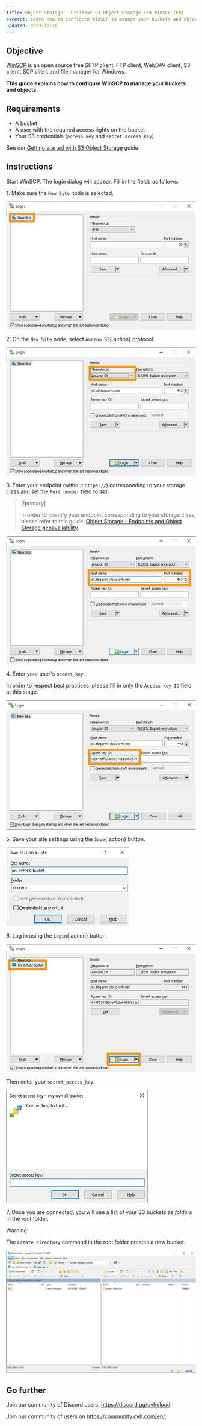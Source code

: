 ```yaml
---
title: Object Storage - Utilizar S3 Object Storage com WinSCP (EN)
excerpt: Learn how to configure WinSCP to manage your buckets and objects
updated: 2023-10-16
---
```


## Objective

[WinSCP](https://winscp.net/) is an open source free SFTP client, FTP client, WebDAV client, S3 client, SCP client and file manager for Windows.

**This guide explains how to configure WinSCP to manage your buckets and objects.**

## Requirements

- A bucket
- A user with the required access rights on the bucket
- Your S3 credentials (`access_key` and `secret_access_key`)

See our [Getting started with S3 Object Storage](/pages/storage_and_backup/object_storage/s3_getting_started_with_object_storage) guide.

## Instructions

Start WinSCP. The login dialog will appear. Fill in the fields as follows:

1\. Make sure the `New Site` node is selected.

![Login dialog](images/login_dialog.png)

2\. On the `New Site` node, select `Amazon S3`{.action} protocol.

![S3 file protocol](images/S3_file_protocol.png)

3\. Enter your endpoint (without `https://`) corresponding to your storage class and set the `Port number` field to `443`.

> [!primary]
>
> In order to identify your endpoint corresponding to your storage class, please refer to this guide: [Object Storage - Endpoints and Object Storage geoavailability](/pages/storage_and_backup/object_storage/s3_location).
>

![Host name](images/hostname.png)

4\. Enter your user's `access_key`.

In order to respect best practices, please fill in only the `Access key ID` field at this stage.

![Access key](images/access_key.png)

5\. Save your site settings using the `Save`{.action} button.

![Save config](images/save_config.png)

6\. Log in using the `Login`{.action} button.

![Login](images/login.png)

Then enter your `secret_access_key`.

![Secret key](images/secret_key.png)

7\. Once you are connected, you will see a list of your S3 buckets as *folders* in the root folder.

> [!warning]
>
> The `Create directory` command in the root folder creates a new bucket.
>

![Connected](images/connected.png)

## Go further

Join our community of Discord users: <https://discord.gg/ovhcloud>

Join our community of users on <https://community.ovh.com/en/>.
